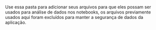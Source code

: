 Use essa pasta para adicionar seus arquivos para que eles possam ser usados para análise de dados nos notebooks, os arquivos previamente usados aqui foram excluídos para manter a segurança de dados da aplicação.